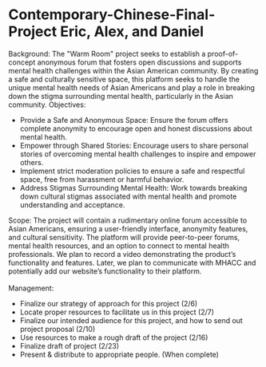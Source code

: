# Contemporary-Chinese-Final-Project   Eric, Alex, and Daniel

Background:
The "Warm Room" project seeks to establish a proof-of-concept anonymous forum that fosters open discussions and supports mental health challenges within the Asian American community. By creating a safe and culturally sensitive space, this platform seeks to handle the unique mental health needs of Asian Americans and play a role in breaking down the stigma surrounding mental health, particularly in the Asian community.
Objectives:
-	Provide a Safe and Anonymous Space: Ensure the forum offers complete anonymity to encourage open and honest discussions about mental health.
-	Empower through Shared Stories: Encourage users to share personal stories of overcoming mental health challenges to inspire and empower others.
-	Implement strict moderation policies to ensure a safe and respectful space, free from harassment or harmful behavior.
-	Address Stigmas Surrounding Mental Health: Work towards breaking down cultural stigmas associated with mental health and promote understanding and acceptance.  <br>

Scope:
The project will contain a rudimentary online forum accessible to Asian Americans, ensuring a user-friendly interface, anonymity features, and cultural sensitivity. The platform will provide peer-to-peer forums, mental health resources, and an option to connect to mental health professionals. We plan to record a video demonstrating the product’s functionality and features. Later, we plan to communicate with MHACC and potentially add our website’s functionality to their platform.     <br>  <br>
Management:
-	Finalize our strategy of approach for this project (2/6)
- Locate proper resources to facilitate us in this project (2/7)
- Finalize our intended audience for this project, and how to send out project proposal (2/10)
- Use resources to make a rough draft of the project (2/16)
- Finalize draft of project (2/23)
- Present & distribute to appropriate people. (When complete)
